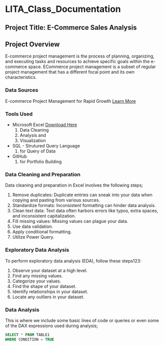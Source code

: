 # LITA_Class_Documentation

## Project Title: E-Commerce Sales Analysis

## Project Overview
E-commerce project management is the process of planning, organizing, and executing tasks and resources to achieve specific goals within the e-commerce space. ECommerce project management is a subset of regular project management that has a different focal point and its own characteristics.

### Data Sources
E-commerce Project Management for Rapid Growth [Learn More](www.blog.datahut.co/post/ecommerce-data-sources-to-scrape)

### Tools Used
- Microsoft Excel [Download Here](https://www.microsoft.com)
  1. Data Cleaning
  2. Analysis and
  3. Visualization
- SQL - Strutured Query Language
  1. for Query of Data
- GitHub
  1. for Portfolio Building

### Data Cleaning and Preparation
Data cleaning and preparation in Excel involves the following steps;
1. Remove duplicates: Duplicate entries can sneak into your data when copying and pasting from various sources.
2. Standardize formats: Inconsistent formatting can hinder data analysis.
3. Clean text data: Text data often harbors errors like typos, extra spaces, and inconsistent capitalization.
4. Fill missing values: Missing values can plague your data.
5. Use data validation.
6. Apply conditional formatting.
7. Utilize Power Query.


### Exploratory Data Analysis
To perform exploratory data analysis (EDA), follow these steps123:
1.  Observe your dataset at a high level.
2.  Find any missing values.
3.  Categorize your values.
4.  Find the shape of your dataset.
5.  Identify relationships in your dataset.
6.  Locate any outliers in your dataset.

### Data Analysis 
This is where we include some basic lines of code or queries or even some of the DAX expressions used during analysis;

```SQL
SELECT * FROM TABLE1
WHERE CONDITION = TRUE

